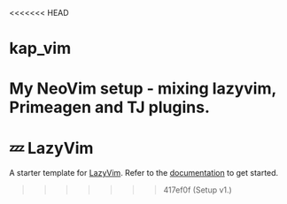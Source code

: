 <<<<<<< HEAD
# kap_vim
My NeoVim setup - mixing lazyvim, Primeagen and TJ plugins.
=======
# 💤 LazyVim

A starter template for [LazyVim](https://github.com/LazyVim/LazyVim).
Refer to the [documentation](https://lazyvim.github.io/installation) to get started.
>>>>>>> 417ef0f (Setup v1.)
